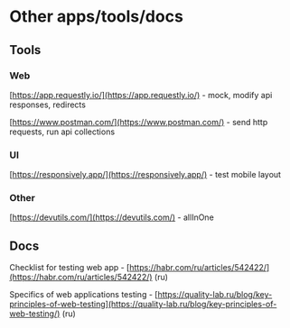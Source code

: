 # Other apps/tools/docs

## Tools

### Web

[https://app.requestly.io/](https://app.requestly.io/) - mock, modify api responses, redirects

[https://www.postman.com/](https://www.postman.com/) - send http requests, run api collections

### UI

[https://responsively.app/](https://responsively.app/) - test mobile layout

### Other

[https://devutils.com/](https://devutils.com/) - allInOne

## Docs

Checklist for testing web app - [https://habr.com/ru/articles/542422/](https://habr.com/ru/articles/542422/) (ru)

Specifics of web applications testing - [https://quality-lab.ru/blog/key-principles-of-web-testing](https://quality-lab.ru/blog/key-principles-of-web-testing/) (ru)
